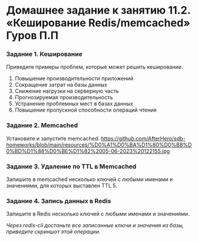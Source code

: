 # Домашнее задание к занятию 11.2. «Кеширование Redis/memcached» Гуров П.П

### Задание 1. Кеширование 

Приведите примеры проблем, которые может решить кеширование. 
1. Повышение производительности приложений
2. Сокращение затрат на базы данных
3. Снижение нагрузки на серверную часть
4. Прогнозируемая производительность
5. Устранение проблемных мест в базах данных
6. Повышение пропускной способности операций чтения

### Задание 2. Memcached

Установите и запустите memcached.
https://github.com/AfterHero/sdb-homeworks/blob/main/resources/%D0%A1%D0%BA%D1%80%D0%B8%D0%BD%D1%88%D0%BE%D1%82%2005-06-2023%20122155.jpg
### Задание 3. Удаление по TTL в Memcached

Запишите в memcached несколько ключей с любыми именами и значениями, для которых выставлен TTL 5. 

### Задание 4. Запись данных в Redis

Запишите в Redis несколько ключей с любыми именами и значениями. 

*Через redis-cli достаньте все записанные ключи и значения из базы, приведите скриншот этой операции.*
